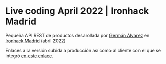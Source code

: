 # Live coding April 2022 | Ironhack Madrid

Pequeña API REST de productos desarollada por [Germán Álvarez](https://www.linkedin.com/in/german-alvarez-dev/) en [Ironhack Madrid](https://www.ironhack.com/es/desarrollo-web/madrid) (abril 2022)

Enlaces a la versión subida a producción así como al cliente con el que se integró [en este enlace](https://github.com/german-alvarez-dev/live-coding-apr).
